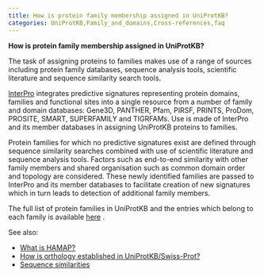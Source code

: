 ```yaml
---
title: How is protein family membership assigned in UniProtKB?
categories: UniProtKB,Family_and_domains,Cross-references,faq
---
```


**How is protein family membership assigned in UniProtKB?**

The task of assigning proteins to families makes use of a range of sources including protein family databases, sequence analysis tools, scientific literature and sequence similarity search tools.

[InterPro](https://www.ebi.ac.uk/interpro/) integrates predictive signatures representing protein domains, families and functional sites into a single resource from a number of family and domain databases: Gene3D, PANTHER, Pfam, PIRSF, PRINTS, ProDom, PROSITE, SMART, SUPERFAMILY and TIGRFAMs. Use is made of InterPro and its member databases in assigning UniProtKB proteins to families.

Protein families for which no predictive signatures exist are defined through sequence similarity searches combined with use of scientific literature and sequence analysis tools. Factors such as end-to-end similarity with other family members and shared organisation such as common domain order and topology are considered. These newly identified families are passed to InterPro and its member databases to facilitate creation of new signatures which in turn leads to detection of additional family members.

The full list of protein families in UniProtKB and the entries which belong to each family is available [here](http://www.uniprot.org/docs/similar) .

See also:

-   [What is HAMAP?](http://www.uniprot.org/help/hamap)
-   [How is orthology established in UniProtKB/Swiss-Prot?](http://www.uniprot.org/help/orthology)
-   [Sequence similarities](http://www.uniprot.org/manual/sequence%5Fsimilarities)
